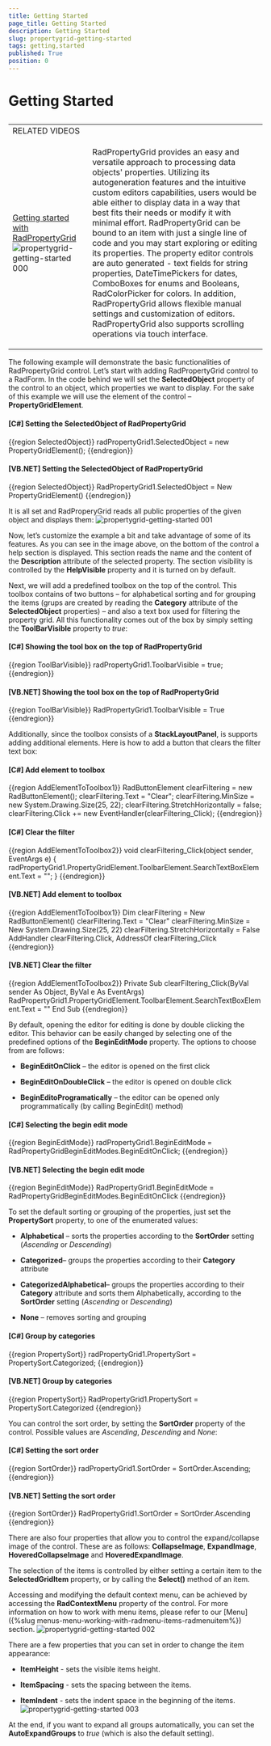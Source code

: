 ```yaml
---
title: Getting Started
page_title: Getting Started
description: Getting Started
slug: propertygrid-getting-started
tags: getting,started
published: True
position: 0
---
```


# Getting Started



## 
<table><tr><td>RELATED VIDEOS</td><td></td></tr><tr><td>

[ Getting started with RadPropertyGrid ](http://tv.telerik.com/watch/winforms/getting-started-with-teleriks-radpropertygrid)![propertygrid-getting-started 000](images/propertygrid-getting-started000.png)</td><td>

RadPropertyGrid provides an easy and versatile approach to processing data objects' 
		          properties. Utilizing its autogeneration features and the intuitive custom editors 
		          capabilities, users would be able either to display data in a way that best fits their 
		          needs or modify it with minimal effort. RadPropertyGrid can be bound to an item with 
		          just a single line of code and you may start exploring or editing its properties.
		          The property editor controls are auto generated - text fields for string properties,
		          DateTimePickers for dates, ComboBoxes for enums and Booleans, RadColorPicker for colors. 
		          In addition, RadPropertyGrid allows flexible manual settings and customization of editors. 
		          RadPropertyGrid also supports scrolling operations via touch interface.
                </td></tr></table>

The following example will demonstrate the basic functionalities of RadPropertyGrid control.
          Let’s start with adding RadPropertyGrid control to a RadForm. In the code behind we will set the
          __SelectedObject__ property of the control to an object, which properties we
          want to display. For the sake of this example we will use the element of the control – __PropertyGridElement__.
        

#### __[C#] Setting the SelectedObject of RadPropertyGrid__

{{region SelectedObject}}
	            radPropertyGrid1.SelectedObject = new PropertyGridElement();
	{{endregion}}



#### __[VB.NET] Setting the SelectedObject of RadPropertyGrid__

{{region SelectedObject}}
	        RadPropertyGrid1.SelectedObject = New PropertyGridElement()
	{{endregion}}



It is all set and RadProperyGrid reads all public properties of the given object and displays them:
        ![propertygrid-getting-started 001](images/propertygrid-getting-started001.png)

Now, let’s customize the example a bit and take advantage of some of its features. As you can see in the image above,
          on the bottom of the control a help section is displayed. This section reads the name and the content of the
          __Description__ attribute of the selected property. The section visibility is controlled by
          the __HelpVisible__ property and it is turned on by default.
        

Next, we will add a predefined toolbox on the top of the control. This toolbox contains of two buttons –
          for alphabetical sorting and for grouping the items (grups are created by reading the __Category__
          attribute of the __SelectedObject__ properties) – and also a text box used for filtering
          the property grid. All this functionality comes out of the box by simply setting the __ToolBarVisible__
          property to *true*:
        

#### __[C#] Showing the tool box on the top of RadPropertyGrid__

{{region ToolBarVisible}}
	            radPropertyGrid1.ToolbarVisible = true;
	{{endregion}}



#### __[VB.NET] Showing the tool box on the top of RadPropertyGrid__

{{region ToolBarVisible}}
	        RadPropertyGrid1.ToolbarVisible = True
	{{endregion}}



Additionally, since the toolbox consists of a __StackLayoutPanel__, is supports adding additional elements.
          Here is how to add a button that clears the filter text box:
        

#### __[C#] Add element to toolbox__

{{region AddElementToToolbox1}}
	            RadButtonElement clearFiltering = new RadButtonElement();
	            clearFiltering.Text = "Clear";
	            clearFiltering.MinSize = new System.Drawing.Size(25, 22);
	            clearFiltering.StretchHorizontally = false;
	            clearFiltering.Click += new EventHandler(clearFiltering_Click);
	{{endregion}}



#### __[C#] Clear the filter__

{{region AddElementToToolbox2}}
	        void clearFiltering_Click(object sender, EventArgs e)
	        {
	            radPropertyGrid1.PropertyGridElement.ToolbarElement.SearchTextBoxElement.Text = "";
	        }
	{{endregion}}



#### __[VB.NET] Add element to toolbox__

{{region AddElementToToolbox1}}
	        Dim clearFiltering = New RadButtonElement()
	        clearFiltering.Text = "Clear"
	        clearFiltering.MinSize = New System.Drawing.Size(25, 22)
	        clearFiltering.StretchHorizontally = False
	        AddHandler clearFiltering.Click, AddressOf clearFiltering_Click
	{{endregion}}



#### __[VB.NET] Clear the filter__

{{region AddElementToToolbox2}}
	    Private Sub clearFiltering_Click(ByVal sender As Object, ByVal e As EventArgs)
	        RadPropertyGrid1.PropertyGridElement.ToolbarElement.SearchTextBoxElement.Text = ""
	    End Sub
	{{endregion}}



By default, opening the editor for editing is done by double clicking the editor. This behavior can be easily changed
          by selecting one of the predefined options of the __BeginEditMode__ property. The options to choose
          from are follows:
        

* __BeginEditOnClick__ – the editor is opened on the first click

* __BeginEditOnDoubleClick__ – the editor is opened on double click

* __BeginEditoProgramatically__ – the editor can be opened only programmatically (by calling BeginEdit() method)

#### __[C#] Selecting the begin edit mode__

{{region BeginEditMode}}
	            radPropertyGrid1.BeginEditMode = RadPropertyGridBeginEditModes.BeginEditOnClick;
	{{endregion}}



#### __[VB.NET] Selecting the begin edit mode__

{{region BeginEditMode}}
	        RadPropertyGrid1.BeginEditMode = RadPropertyGridBeginEditModes.BeginEditOnClick
	{{endregion}}



To set the default sorting or grouping of the properties, just set the __PropertySort__ property,
          to one of the enumerated values: 

* __Alphabetical__ – sorts the properties according to the __SortOrder__ setting
              (*Ascending* or *Descending*)

* __Categorized__– groups the properties according to their __Category__ attribute

* __CategorizedAlphabetical__– groups the properties according to their __Category__
              attribute and sorts them Alphabetically, according to the __SortOrder__ setting
              (*Ascending* or *Descending*)

* __None__ – removes sorting and grouping

#### __[C#] Group by categories__

{{region PropertySort}}
	            radPropertyGrid1.PropertySort = PropertySort.Categorized;
	{{endregion}}



#### __[VB.NET] Group by categories__

{{region PropertySort}}
	        RadPropertyGrid1.PropertySort = PropertySort.Categorized
	{{endregion}}



You can control the sort order, by setting the __SortOrder__ property of the control.
          Possible values are *Ascending*, *Descending* and *None*:
        

#### __[C#] Setting the sort order__

{{region SortOrder}}
	            radPropertyGrid1.SortOrder = SortOrder.Ascending;
	{{endregion}}



#### __[VB.NET] Setting the sort order__

{{region SortOrder}}
	        RadPropertyGrid1.SortOrder = SortOrder.Ascending
	{{endregion}}



There are also four properties that allow you to control the expand/collapse image of the control. These are as follows:
          __CollapseImage__, __ExpandImage__, __HoveredCollapseImage__
          and __HoveredExpandImage__.
        

The selection of the items is controlled by either setting a certain item to the __SelectedGridItem__
          property, or by calling the __Select()__ method of an item.
        

Accessing and modifying the default context menu, can be achieved by accessing the __RadContextMenu__ property
          of the control. For more information on how to work with menu items, please refer to our
          [Menu]({%slug menus-menu-working-with-radmenu-items-radmenuitem%}) section.
        ![propertygrid-getting-started 002](images/propertygrid-getting-started002.png)

There are a few properties that you can set in order to change the item appearance:  

* __ItemHeight__ - sets the visible items height.

* __ItemSpacing__ - sets the spacing between the items.

* __ItemIndent__ - sets the indent space in the beginning of the items.![propertygrid-getting-started 003](images/propertygrid-getting-started003.png)

At the end, if you want to expand all groups automatically, you can set the __AutoExpandGroups__ to
          *true* (which is also the default setting).
        
